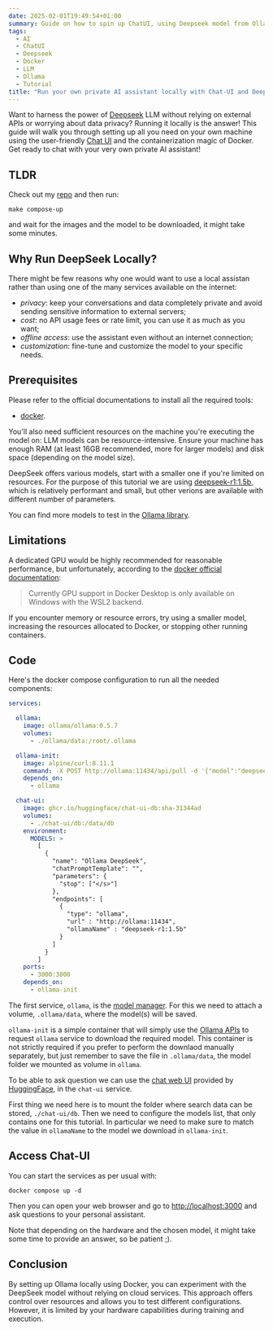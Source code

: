 ```yaml
---
date: 2025-02-01T19:49:54+01:00
summary: Guide on how to spin up ChatUI, using Deepseek model from Ollama library, on docker
tags:
  - AI
  - ChatUI
  - Deepseek
  - Docker
  - LLM
  - Ollama
  - Tutorial
title: "Run your own private AI assistant locally with Chat-UI and Deepseek on Docker"
---
```


Want to harness the power of
[Deepseek](https://ollama.com/library/deepseek-r1:1.5b) LLM without relying on
external APIs or worrying about data privacy? Running it locally is the answer!
This guide will walk you through setting up all you need on your own machine
using the user-friendly [Chat UI](https://github.com/huggingface/chat-ui) and
the containerization magic of Docker. Get ready to chat with your very own
private AI assistant!

<!--more-->

## TLDR

Check out my [repo](https://github.com/pasdam/docker-ollama-deepseek-chatui) and
then run:

```shell
make compose-up
```

and wait for the images and the model to be downloaded, it might take some
minutes.

## Why Run DeepSeek Locally?

There might be few reasons why one would want to use a local assistan rather
than using one of the many services available on the internet:

* *privacy*: keep your conversations and data completely private and avoid
  sending sensitive information to external servers;
* *cost*: no API usage fees or rate limit, you can use it as much as you want;
* *offline access*: use the assistant even without an internet connection;
* *customization*: fine-tune and customize the model to your specific needs.

## Prerequisites

Please refer to the official documentations to install all the required tools:

* [docker](https://docs.docker.com/get-started/get-docker/).

You'll also need sufficient resources on the machine you're executing the model
on: LLM models can be resource-intensive. Ensure your machine has enough RAM (at
least 16GB recommended, more for larger models) and disk space (depending on the
model size).

DeepSeek offers various models, start with a smaller one if you're limited on
resources. For the purpose of this tutorial we are using
[deepseek-r1:1.5b](https://ollama.com/library/deepseek-r1:1.5b), which is relatively
performant and small, but other verions are available with different number of
parameters.

You can find more models to test in the
[Ollama library](https://ollama.com/library).

## Limitations

A dedicated GPU would be highly recommended for reasonable performance, but
unfortunately, according to the
[docker official documentation](https://docs.docker.com/desktop/features/gpu/):

> Currently GPU support in Docker Desktop is only available on Windows with the
WSL2 backend.

If you encounter memory or resource errors, try using a smaller model,
increasing the resources allocated to Docker, or stopping other running
containers.

## Code

Here's the docker compose configuration to run all the needed components:

```yaml
services:

  ollama:
    image: ollama/ollama:0.5.7
    volumes:
      - ./ollama/data:/root/.ollama

  ollama-init:
    image: alpine/curl:8.11.1
    command: -X POST http://ollama:11434/api/pull -d '{"model":"deepseek-r1:1.5b"}'
    depends_on:
      - ollama

  chat-ui:
    image: ghcr.io/huggingface/chat-ui-db:sha-31344ad
    volumes:
      - ./chat-ui/db:/data/db
    environment:
      MODELS: >
        [
          {
            "name": "Ollama DeepSeek",
            "chatPromptTemplate": "",
            "parameters": {
              "stop": ["</s>"]
            },
            "endpoints": [
              {
                "type": "ollama",
                "url" : "http://ollama:11434",
                "ollamaName" : "deepseek-r1:1.5b"
              }
            ]
          }
        ]
    ports:
      - 3000:3000
    depends_on:
      - ollama-init
```

The first service, `ollama`, is the [model manager](https://ollama.com/). For
this we need to attach a volume, `.ollama/data`, where the model(s) will be
saved.

`ollama-init` is a simple container that will simply use the
[Ollama APIs](https://github.com/ollama/ollama/blob/main/docs/api.md#pull-a-model)
to request `ollama` service to download the required model. This container is
not strictly required if you prefer to perform the downlaod manually separately,
but just remember to save the file in `.ollama/data`, the model folder we
mounted as volume in `ollama`.

To be able to ask question we can use the
[chat web UI](https://github.com/huggingface/chat-ui) provided by
[HuggingFace](https://huggingface.co/chat), in the `chat-ui` service.

First thing we need here is to mount the folder where search data can be stored,
`./chat-ui/db`. Then we need to configure the models list, that only contains
one for this tutorial. In particular we need to make sure to match the value in
`ollamaName` to the model we download in `ollama-init`.

## Access Chat-UI

You can start the services as per usual with:

```shell
docker compose up -d
```

Then you can open your web browser and go to
[http://localhost:3000](http://localhost:3000) and ask questions to your
personal assistant.

Note that depending on the hardware and the chosen model, it might take some
time to provide an answer, so be patient ;).

## Conclusion

By setting up Ollama locally using Docker, you can experiment with the DeepSeek
model without relying on cloud services. This approach offers control over
resources and allows you to test different configurations. However, it is
limited by your hardware capabilities during training and execution.
